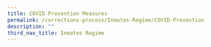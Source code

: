 ```yaml
---
title: COVID Prevention Measures
permalink: /corrections-process/Inmates-Regime/COVID-Prevention
description: ""
third_nav_title: Inmates Regime
---
```

